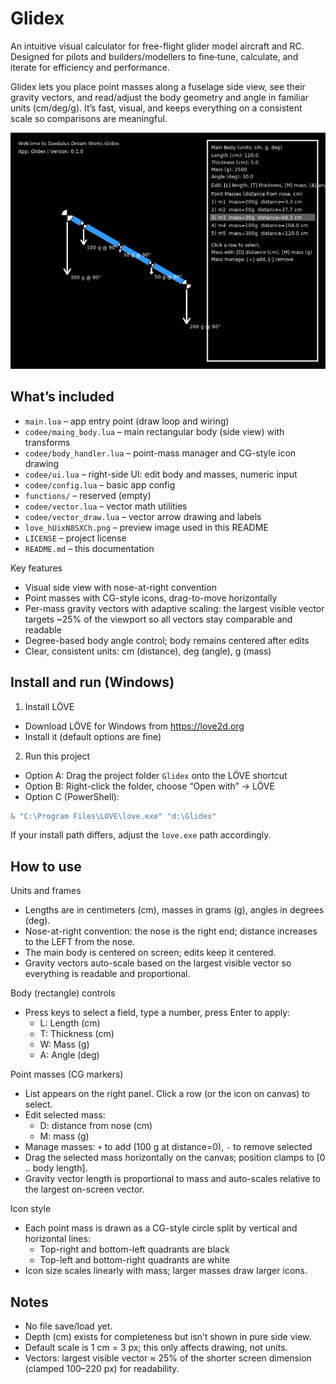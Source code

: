 # Glidex

An intuitive visual calculator for free-flight glider model aircraft and RC. Designed for pilots and builders/modellers to fine‑tune, calculate, and iterate for efficiency and performance.

Glidex lets you place point masses along a fuselage side view, see their gravity vectors, and read/adjust the body geometry and angle in familiar units (cm/deg/g). It’s fast, visual, and keeps everything on a consistent scale so comparisons are meaningful.

![Glidex preview](./love_hUixN8SXCh.png)

## What’s included

- `main.lua` – app entry point (draw loop and wiring)
- `codee/maing_body.lua` – main rectangular body (side view) with transforms
- `codee/body_handler.lua` – point-mass manager and CG-style icon drawing
- `codee/ui.lua` – right-side UI: edit body and masses, numeric input
- `codee/config.lua` – basic app config
- `functions/` – reserved (empty)
 - `codee/vector.lua` – vector math utilities
 - `codee/vector_draw.lua` – vector arrow drawing and labels
 - `love_hUixN8SXCh.png` – preview image used in this README
 - `LICENSE` – project license
 - `README.md` – this documentation

Key features
- Visual side view with nose-at-right convention
- Point masses with CG-style icons, drag-to-move horizontally
- Per-mass gravity vectors with adaptive scaling: the largest visible vector targets ~25% of the viewport so all vectors stay comparable and readable
- Degree-based body angle control; body remains centered after edits
- Clear, consistent units: cm (distance), deg (angle), g (mass)

## Install and run (Windows)

1) Install LÖVE
- Download LÖVE for Windows from https://love2d.org
- Install it (default options are fine)

2) Run this project
- Option A: Drag the project folder `Glidex` onto the LÖVE shortcut
- Option B: Right-click the folder, choose “Open with” -> LÖVE
- Option C (PowerShell):

```powershell
& "C:\Program Files\LOVE\love.exe" "d:\Glidex"
```

If your install path differs, adjust the `love.exe` path accordingly.

## How to use

Units and frames
- Lengths are in centimeters (cm), masses in grams (g), angles in degrees (deg).
- Nose-at-right convention: the nose is the right end; distance increases to the LEFT from the nose.
- The main body is centered on screen; edits keep it centered.
 - Gravity vectors auto-scale based on the largest visible vector so everything is readable and proportional.

Body (rectangle) controls
- Press keys to select a field, type a number, press Enter to apply:
	- L: Length (cm)
	- T: Thickness (cm)
	- W: Mass (g)
	- A: Angle (deg)

Point masses (CG markers)
- List appears on the right panel. Click a row (or the icon on canvas) to select.
- Edit selected mass:
	- D: distance from nose (cm)
	- M: mass (g)
- Manage masses: `+` to add (100 g at distance=0), `-` to remove selected
- Drag the selected mass horizontally on the canvas; position clamps to [0 .. body length].
 - Gravity vector length is proportional to mass and auto-scales relative to the largest on-screen vector.

Icon style
- Each point mass is drawn as a CG-style circle split by vertical and horizontal lines:
	- Top-right and bottom-left quadrants are black
	- Top-left and bottom-right quadrants are white
- Icon size scales linearly with mass; larger masses draw larger icons.

## Notes

- No file save/load yet.
- Depth (cm) exists for completeness but isn’t shown in pure side view.
- Default scale is 1 cm = 3 px; this only affects drawing, not units.
 - Vectors: largest visible vector ≈ 25% of the shorter screen dimension (clamped 100–220 px) for readability.

